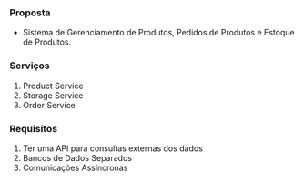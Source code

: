 ### Proposta
* Sistema de Gerenciamento de Produtos, Pedidos de Produtos e Estoque de
 Produtos.
 
### Serviços
1. Product Service
2. Storage Service
3. Order Service

### Requisitos
1. Ter uma API para consultas externas dos dados
2. Bancos de Dados Separados
3. Comunicações Assíncronas

